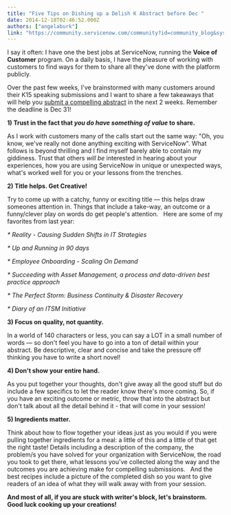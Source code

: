 ```yaml
---
title: "Five Tips on Dishing up a Delish K Abstract before Dec "
date: 2014-12-18T02:46:52.000Z
authors: ["angelaburk"]
link: "https://community.servicenow.com/community?id=community_blog&sys_id=3c2d26e5dbd0dbc01dcaf3231f961929"
---
```

<p class="p1">I say it often: I have one the best jobs at ServiceNow, running the <strong>Voice of Customer</strong> program. On a daily basis, I have the pleasure of working with customers to find ways for them to share all they've done with the platform publicly.</p><p class="p2"></p><p class="p1">Over the past few weeks, I've brainstormed with many customers around their K15 speaking submissions and I want to share a few takeaways that will help you <a title="" _jive_internal="true" href="/community/knowledge-user-conference/knowledge15/speakers">submit a compelling abstract</a> in the next 2 weeks. Remember the deadline is Dec 31!</p><p class="p2"></p><p class="p1"><strong>1) Trust in the fact that <em>you do have something of value</em> to share.</strong></p><p class="p1">As I work with customers many of the calls start out the same way: "Oh, you know, we've really not done anything exciting with ServiceNow". What follows is beyond thrilling and I find myself barely able to contain my giddiness. Trust that others <em>will be </em>interested in hearing about your experiences, how you are using ServiceNow in unique or unexpected ways, what's worked well for you or your lessons from the trenches.</p><p class="p2"></p><p class="p1"><strong>2) Title helps. Get Creative!</strong></p><p class="p1">Try to come up with a catchy, funny or exciting title — this helps draw someones attention in. Things that include a take-way, an outcome or a funny/clever play on words do get people's attention.   Here are some of my favorites from last year:</p><p class="p2"></p><p class="p1"><em>* Reality - Causing Sudden Shifts in IT Strategies</em></p><p class="p1"><em>* Up and Running in 90 days</em></p><p class="p1"><em>* Employee Onboarding - Scaling On Demand</em></p><p class="p3"><em>* Succeeding with Asset Management, a process and data-driven best practice approach</em></p><p class="p3"><em>* The Perfect Storm: Business Continuity &amp; Disaster Recovery</em></p><p class="p3"><em>* Diary of an ITSM Initiative</em></p><p class="p2"></p><p class="p1"><strong>3) Focus on quality, not quantity.</strong></p><p class="p1">In a world of 140 characters or less, you can say a LOT in a small number of words — so don't feel you have to go into a ton of detail within your abstract. Be descriptive, clear and concise and take the pressure off thinking you have to write a short novel!</p><p class="p2"></p><p class="p1"><strong>4) Don't show your entire hand.</strong></p><p class="p1">As you put together your thoughts, don't give away all the good stuff but do include a few specifics to let the reader know there's more coming. So, if you have an exciting outcome or metric, throw that into the abstract but don't talk about all the detail behind it - that will come in your session!</p><p class="p2"></p><p class="p1"><strong>5) Ingredients matter.</strong></p><p class="p1">Think about how to flow together your ideas just as you would if you were pulling together ingredients for a meal: a little of this and a little of that get the right taste! Details including a description of the company, the problem/s you have solved for your organization with ServiceNow, the road you took to get there, what lessons you've collected along the way and the outcomes you are achieving make for compelling submissions.   And the best recipes include a picture of the completed dish so you want to give readers of an idea of what they will walk away with from your session.</p><p class="p2"></p><p class="p1"><strong>And most of all, if you are stuck with writer's block, let's brainstorm.   Good luck cooking up your creations!</strong></p>